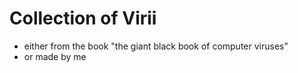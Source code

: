 # Collection of Virii
- either from the book "the giant black book of computer viruses"
- or made by me
